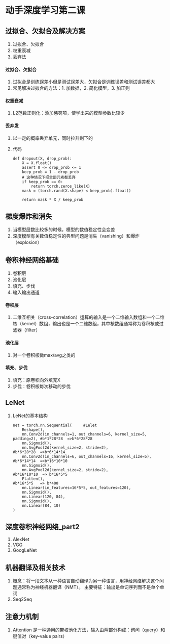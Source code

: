 # 动手深度学习第二课



## 过拟合、欠拟合及解决方案
1. 过拟合、欠拟合
2. 权重衰减
3. 丢弃法

#### 过拟合、欠拟合
1. 过拟合是训练误差小但是测试误差大，欠拟合是训练误差和测试误差都大
2. 常见解决过拟合的方法：1. 加数据，2. 简化模型，3. 加正则


#### 权重衰减
1. L2范数正则化：添加惩罚项，使学出来的模型参数比较少


#### 丢弃发
1. 以一定的概率丢弃单元，同时拉升剩下的
2. 代码
    
    ```
    def dropout(X, drop_prob):
        X = X.float()
        assert 0 <= drop_prob <= 1
        keep_prob = 1 - drop_prob
        # 这种情况下把全部元素都丢弃
        if keep_prob == 0:
            return torch.zeros_like(X)
        mask = (torch.rand(X.shape) < keep_prob).float()
        
        return mask * X / keep_prob
    ```
    
## 梯度爆炸和消失
1. 当模型层数比较多的时候，模型的数值稳定性会变差
2. 深度模型有关数值稳定性的典型问题是消失（vanishing）和爆炸（explosion）


## 卷积神经网络基础
1. 卷积层
2. 池化层
3. 填充、步伐
4. 输入输出通道

#### 卷积层
1. 二维互相关（cross-correlation）运算的输入是一个二维输入数组和一个二维核（kernel）数组，输出也是一个二维数组，其中核数组通常称为卷积核或过滤器（filter）

#### 池化层
1. 对一个卷积核做max/avg之类的

#### 填充、步伐
1. 填充：原卷积向外填充X
2. 步伐：卷积核每次移动的步伐


## LeNet
1. LeNet的基本结构
    
    ```
    net = torch.nn.Sequential(     #Lelet                                                  
        Reshape(),
        nn.Conv2d(in_channels=1, out_channels=6, kernel_size=5, padding=2), #b*1*28*28  =>b*6*28*28
        nn.Sigmoid(),                                                       
        nn.AvgPool2d(kernel_size=2, stride=2),                              #b*6*28*28  =>b*6*14*14
        nn.Conv2d(in_channels=6, out_channels=16, kernel_size=5),           #b*6*14*14  =>b*16*10*10
        nn.Sigmoid(),
        nn.AvgPool2d(kernel_size=2, stride=2),                              #b*16*10*10  => b*16*5*5
        Flatten(),                                                          #b*16*5*5   => b*400
        nn.Linear(in_features=16*5*5, out_features=120),
        nn.Sigmoid(),
        nn.Linear(120, 84),
        nn.Sigmoid(),
        nn.Linear(84, 10)
    )
    ```

## 深度卷积神经网络_part2
1. AlexNet
2. VGG
3. GoogLeNet


## 机器翻译及相关技术
1. 概念：将一段文本从一种语言自动翻译为另一种语言，用神经网络解决这个问题通常称为神经机器翻译（NMT）。 主要特征：输出是单词序列而不是单个单词
2. Seq2Seq

## 注意力机制
1. Attention 是一种通用的带权池化方法，输入由两部分构成：询问（query）和键值对（key-value pairs）